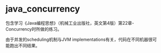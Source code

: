 # java_concurrency  

包含学习《Java编程思想》（机械工业出版社，英文第4版）第22章-Concurrency时所做的练习。  

由于并发的scheduling机制与JVM implementations有关，代码在不同机器很可能跑出不同结果。
